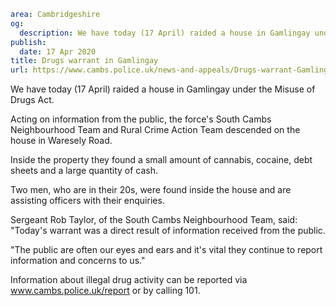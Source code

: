 ```yaml
area: Cambridgeshire
og:
  description: We have today (17 April) raided a house in Gamlingay under the Misuse of Drugs Act.
publish:
  date: 17 Apr 2020
title: Drugs warrant in Gamlingay
url: https://www.cambs.police.uk/news-and-appeals/Drugs-warrant-Gamlingay-17April
```

We have today (17 April) raided a house in Gamlingay under the Misuse of Drugs Act.

Acting on information from the public, the force's South Cambs Neighbourhood Team and Rural Crime Action Team descended on the house in Waresely Road.

Inside the property they found a small amount of cannabis, cocaine, debt sheets and a large quantity of cash.

Two men, who are in their 20s, were found inside the house and are assisting officers with their enquiries.

Sergeant Rob Taylor, of the South Cambs Neighbourhood Team, said: "Today's warrant was a direct result of information received from the public.

"The public are often our eyes and ears and it's vital they continue to report information and concerns to us."

Information about illegal drug activity can be reported via www.cambs.police.uk/report or by calling 101.
